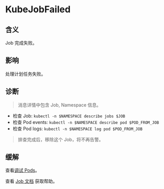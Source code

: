 
# KubeJobFailed

## 含义

Job 完成失败。

## 影响

处理计划任务失败。

## 诊断

> 消息详情中包含 Job, Namespace 信息。

- 检查 Job: `kubectl -n $NAMESPACE describe jobs $JOB`
- 检查 Pod events: `kubectl -n $NAMESPACE describe pod $POD_FROM_JOB`
- 检查 Pod logs: `kubectl -n $NAMESPACE log pod $POD_FROM_JOB`

> 排查完成后，移除这个 Job，将不再告警。

## 缓解

查看[调试 Pods](https://kubernetes.io/zh-cn/docs/tasks/debug/debug-application/debug-pods/)。  

查看 [Job 文档](https://kubernetes.io/zh-cn/docs/tasks/job/) 获取帮助。
